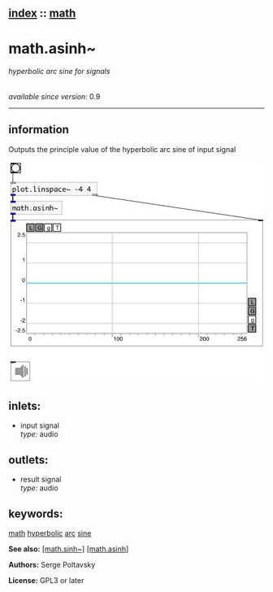 [index](index.html) :: [math](category_math.html)
---

# math.asinh~

###### hyperbolic arc sine for signals

*available since version:* 0.9

---


## information
Outputs the principle value of the hyperbolic arc sine of input signal



[![example](../examples/img/math.asinh~.jpg)](../examples/pd/math.asinh~.pd)









## inlets:

* input signal<br>
_type:_ audio



## outlets:

* result signal<br>
_type:_ audio



## keywords:

[math](keywords/math.html)
[hyperbolic](keywords/hyperbolic.html)
[arc](keywords/arc.html)
[sine](keywords/sine.html)



**See also:**
[\[math.sinh~\]](math.sinh~.html)
[\[math.asinh\]](math.asinh.html)




**Authors:** Serge Poltavsky




**License:** GPL3 or later





